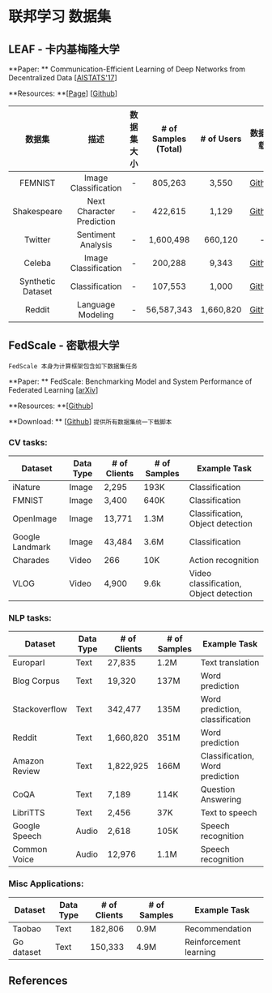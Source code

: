 # 联邦学习 数据集

## LEAF - 卡内基梅隆大学

**Paper: ** Communication-Efficient Learning of Deep Networks from Decentralized Data [[AISTATS'17](http://proceedings.mlr.press/v54/mcmahan17a.html)]

**Resources: **[[Page](https://leaf.cmu.edu/)] [[Github](https://github.com/TalwalkarLab/leaf)]

| 数据集 |           描述            | 数据集大小 | # of Samples (Total) | # of Users | 数据下载 | Access Time | 备注 |
| :---: | :---: | :---: | :---: | :---: | :---: | :---: | ----- |
| FEMNIST | Image Classification | - | 805,263 | 3,550 | [Github](https://github.com/TalwalkarLab/leaf/tree/master/data/femnist) | 2021-08-19 |  |
| Shakespeare | Next Character Prediction | - | 422,615 | 1,129 | [Github](https://github.com/TalwalkarLab/leaf/tree/master/data/shakespeare) | 2021-08-19 |  |
| Twitter | Sentiment Analysis | - | 1,600,498 | 660,120 | -                                                            | 2021-08-19 |  |
| Celeba | Image Classification | - | 200,288 | 9,343 | [Github](https://github.com/TalwalkarLab/leaf/tree/master/data/celeba) | 2021-08-19 |  |
| Synthetic Dataset | Classification | - | 107,553 | 1,000 | [Github](https://github.com/TalwalkarLab/leaf/tree/master/data/synthetic) | 2021-08-19 |  |
| Reddit | Language Modeling | - | 56,587,343 | 1,660,820 | [Github](https://github.com/TalwalkarLab/leaf/tree/master/data/reddit) | 2021-08-19 |  |

## FedScale - 密歇根大学

`FedScale 本身为计算框架包含如下数据集任务`

**Paper: ** FedScale: Benchmarking Model and System Performance of Federated Learning [[arXiv](https://arxiv.org/abs/2105.11367)]

**Resources: **[[Github](https://github.com/SymbioticLab/FedScale)]

**Download: ** [[Github](https://github.com/SymbioticLab/FedScale/tree/master/dataset)] `提供所有数据集统一下载脚本`


### CV tasks:

| Dataset       | Data Type   |# of Clients  | # of Samples   | Example Task | 
| -----------   | ----------- | -----------  |  ----------- |    ----------- |
| iNature       |   Image     |   2,295      |   193K        |   Classification |
| FMNIST        |   Image     |   3,400      |   640K        |   Classification  |    
| OpenImage     |   Image     |   13,771     |   1.3M        |   Classification, Object detection      |
| Google Landmark|  Image     |   43,484     |   3.6M        |   Classification       |
| Charades      |   Video     |    266       |   10K         |   Action recognition   |
| VLOG          |   Video     |    4,900     |   9.6k        |   Video classification, Object detection |

### NLP tasks:

| Dataset       | Data Type   |# of Clients  | # of Samples   | Example Task | 
| -----------   | ----------- | -----------  |  ----------- |   ----------- |
| Europarl      |   Text      |   27,835     |   1.2M        |   Text translation  |
| Blog Corpus   |   Text      |   19,320     |   137M        |   Word prediction      |
| Stackoverflow |   Text      |   342,477    |   135M        |  Word prediction, classification |
| Reddit        |   Text      |  1,660,820   |   351M        |  Word prediction   |
| Amazon Review |   Text      | 1,822,925    |   166M        | Classification, Word prediction |
|  CoQA         |   Text      |     7,189    |   114K        |  Question Answering |
|LibriTTS       |   Text      |     2,456    |    37K        |   Text to speech    |
|Google Speech  |   Audio     |     2,618    |   105K        |   Speech recognition |
|Common Voice   |   Audio     |     12,976   |    1.1M       |   Speech recognition |

### Misc Applications:

| Dataset       | Data Type   |# of Clients  | # of Samples   | Example Task | 
| -----------   | ----------- | -----------  |  ----------- |   ----------- |
|Taobao         |   Text      |     182,806  |    0.9M       |   Recommendation |
|Go dataset     |   Text      |     150,333  |    4.9M       |   Reinforcement learning | 



## References



